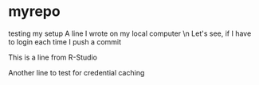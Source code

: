# myrepo
testing my setup
A line I wrote on my local computer
\n Let's see, if I have to login each time I push a commit

This is a line from R-Studio

Another line to test for credential caching